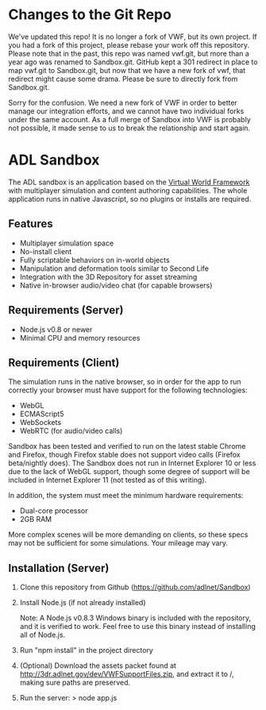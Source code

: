 Changes to the Git Repo
=======================

We've updated this repo! It is no longer a fork of VWF, but its own project. If you had a fork of this project, please rebase your work off this repository. Please note that in the past, this repo was named vwf.git, but more than a year ago was renamed to Sandbox.git. GitHub kept a 301 redirect in place to map vwf.git to Sandbox.git, but now that we have a new fork of vwf, that redirect might cause some drama. Please be sure to directly fork from Sandbox.git. 

Sorry for the confusion. We need a new fork of VWF in order to better manage our integration efforts, and we cannot have two individual forks under the same account. As a full merge of Sandbox into VWF is probably not possible, it made sense to us to break the relationship and start again.

ADL Sandbox
===========

The ADL sandbox is an application based on the [Virtual World Framework](https://github.com/virtual-world-framework/vwf)
with multiplayer simulation and content authoring capabilities. The whole application runs in native Javascript,
so no plugins or installs are required.

Features
--------

* Multiplayer simulation space
* No-install client
* Fully scriptable behaviors on in-world objects
* Manipulation and deformation tools similar to Second Life
* Integration with the 3D Repository for asset streaming
* Native in-browser audio/video chat (for capable browsers)

Requirements (Server)
---------------------

* Node.js v0.8 or newer
* Minimal CPU and memory resources

Requirements (Client)
---------------------

The simulation runs in the native browser, so in order for the app to run correctly your browser
must have support for the following technologies:

* WebGL
* ECMAScript5
* WebSockets
* WebRTC (for audio/video calls)

Sandbox has been tested and verified to run on the latest stable Chrome and Firefox, though Firefox
stable does not support video calls (Firefox beta/nightly does). The Sandbox does not run in Internet
Explorer 10 or less due to the lack of WebGL support, though some degree of support will be included
in Internet Explorer 11 (not tested as of this writing).

In addition, the system must meet the minimum hardware requirements:

* Dual-core processor
* 2GB RAM

More complex scenes will be more demanding on clients, so these specs may not be sufficient for
some simulations. Your mileage may vary.

Installation (Server)
---------------------

1. Clone this repository from Github (https://github.com/adlnet/Sandbox)

2. Install Node.js (if not already installed)

	Note: A Node.js v0.8.3 Windows binary is included with the repository, and it is verified to work.
	Feel free to use this binary instead of installing all of Node.js.

3. Run "npm install" in the project directory

4. (Optional) Download the assets packet found at http://3dr.adlnet.gov/dev/VWFSupportFiles.zip,
	and extract it to <datadir>/, making sure paths are preserved.
5. Run the server: > node app.js


